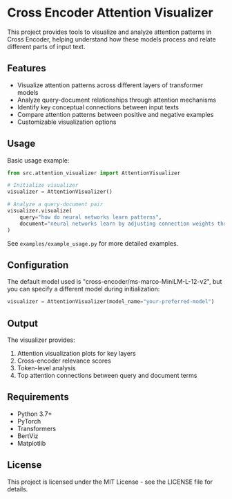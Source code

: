 # Cross Encoder Attention Visualizer

This project provides tools to visualize and analyze attention patterns in Cross Encoder, helping understand how these models process and relate different parts of input text.

## Features

- Visualize attention patterns across different layers of transformer models
- Analyze query-document relationships through attention mechanisms
- Identify key conceptual connections between input texts
- Compare attention patterns between positive and negative examples
- Customizable visualization options


## Usage

Basic usage example:

```python
from src.attention_visualizer import AttentionVisualizer

# Initialize visualizer
visualizer = AttentionVisualizer()

# Analyze a query-document pair
visualizer.visualize(
    query="how do neural networks learn patterns",
    document="neural networks learn by adjusting connection weights through backpropagation"
)
```

See `examples/example_usage.py` for more detailed examples.

## Configuration

The default model used is "cross-encoder/ms-marco-MiniLM-L-12-v2", but you can specify a different model during initialization:

```python
visualizer = AttentionVisualizer(model_name="your-preferred-model")
```

## Output

The visualizer provides:
1. Attention visualization plots for key layers
2. Cross-encoder relevance scores
3. Token-level analysis
4. Top attention connections between query and document terms

## Requirements

- Python 3.7+
- PyTorch
- Transformers
- BertViz
- Matplotlib

## License

This project is licensed under the MIT License - see the LICENSE file for details.
